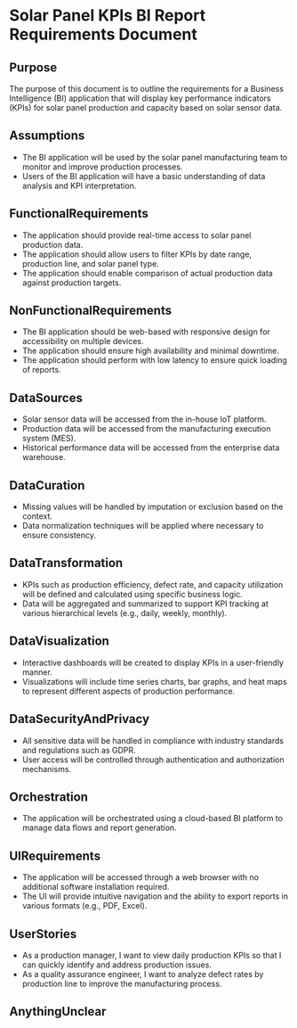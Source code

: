 # Solar Panel KPIs BI Report Requirements Document

## Purpose

The purpose of this document is to outline the requirements for a Business Intelligence (BI) application that will display key performance indicators (KPIs) for solar panel production and capacity based on solar sensor data.

## Assumptions

- The BI application will be used by the solar panel manufacturing team to monitor and improve production processes.
- Users of the BI application will have a basic understanding of data analysis and KPI interpretation.

## FunctionalRequirements

- The application should provide real-time access to solar panel production data.
- The application should allow users to filter KPIs by date range, production line, and solar panel type.
- The application should enable comparison of actual production data against production targets.

## NonFunctionalRequirements

- The BI application should be web-based with responsive design for accessibility on multiple devices.
- The application should ensure high availability and minimal downtime.
- The application should perform with low latency to ensure quick loading of reports.

## DataSources

- Solar sensor data will be accessed from the in-house IoT platform.
- Production data will be accessed from the manufacturing execution system (MES).
- Historical performance data will be accessed from the enterprise data warehouse.

## DataCuration

- Missing values will be handled by imputation or exclusion based on the context.
- Data normalization techniques will be applied where necessary to ensure consistency.

## DataTransformation

- KPIs such as production efficiency, defect rate, and capacity utilization will be defined and calculated using specific business logic.
- Data will be aggregated and summarized to support KPI tracking at various hierarchical levels (e.g., daily, weekly, monthly).

## DataVisualization

- Interactive dashboards will be created to display KPIs in a user-friendly manner.
- Visualizations will include time series charts, bar graphs, and heat maps to represent different aspects of production performance.

## DataSecurityAndPrivacy

- All sensitive data will be handled in compliance with industry standards and regulations such as GDPR.
- User access will be controlled through authentication and authorization mechanisms.

## Orchestration

- The application will be orchestrated using a cloud-based BI platform to manage data flows and report generation.

## UIRequirements

- The application will be accessed through a web browser with no additional software installation required.
- The UI will provide intuitive navigation and the ability to export reports in various formats (e.g., PDF, Excel).

## UserStories

- As a production manager, I want to view daily production KPIs so that I can quickly identify and address production issues.
- As a quality assurance engineer, I want to analyze defect rates by production line to improve the manufacturing process.

## AnythingUnclear



